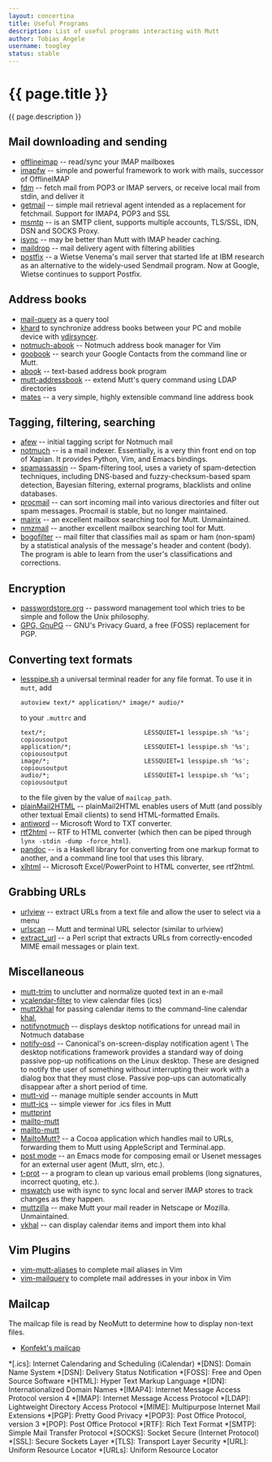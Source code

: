 ```yaml
---
layout: concertina
title: Useful Programs
description: List of useful programs interacting with Mutt
author: Tobias Angele
username: toogley
status: stable
---
```


# {{ page.title }}

{{ page.description }}

## Mail downloading and sending

* [offlineimap](https://github.com/OfflineIMAP/offlineimap) -- read/sync your
  IMAP mailboxes
* [imapfw](https://github.com/OfflineIMAP/imapfw) -- simple and powerful
  framework to work with mails, successor of OfflineIMAP
* [fdm](https://github.com/nicm/fdm) -- fetch mail from POP3 or IMAP servers,
  or receive local mail from stdin, and deliver it
* [getmail](http://pyropus.ca/software/getmail/) -- simple mail retrieval agent
  intended as a replacement for fetchmail. Support for IMAP4, POP3 and SSL
* [msmtp](http://msmtp.sourceforge.net/) -- is an SMTP client, supports
  multiple accounts, TLS/SSL, IDN, DSN and SOCKS Proxy.
* [isync](http://isync.sourceforge.net/) -- may be better than Mutt with IMAP
  header caching.
* [maildrop](http://www.courier-mta.org/maildrop/) -- mail delivery agent with
  filtering abilities
* [postfix](http://www.postfix.org/) -- a Wietse Venema's mail server that
  started life at IBM research as an alternative to the widely-used Sendmail
  program. Now at Google, Wietse continues to support Postfix.

## Address books

* [mail-query](https://github.com/pbrisbin/mail-query) as a query tool
* [khard](https://github.com/scheibler/khard) to synchronize address books
  between your PC and mobile device with
  [vdirsyncer](https://github.com/untitaker/vdirsyncer).
* [notmuch-abook](https://github.com/guyzmo/notmuch-abook) -- Notmuch address
  book manager for Vim
* [goobook](https://pypi.python.org/pypi/goobook/1.9) -- search your Google
  Contacts from the command line or Mutt.
* [abook](http://abook.sourceforge.net/) -- text-based address book program
* [mutt-addressbook](https://pypi.python.org/pypi/mutt-addressbook) -- extend
  Mutt's query command using LDAP directories
* [mates](https://github.com/pimutils/mates.rs) -- a very simple, highly
  extensible command line address book

## Tagging, filtering, searching

* [afew](https://github.com/afewmail/afew) -- initial tagging script for
  Notmuch mail
* [notmuch](https://notmuchmail.org/) -- is a mail indexer. Essentially, is
  a very thin front end on top of Xapian. It provides Python, Vim, and Emacs
  bindings.
* [spamassassin](https://spamassassin.apache.org/) -- Spam-filtering tool, uses
  a variety of spam-detection techniques, including DNS-based and
  fuzzy-checksum-based spam detection, Bayesian filtering, external programs,
  blacklists and online databases.
* [procmail](https://wiki.archlinux.org/index.php/Procmail) -- can sort
  incoming mail into various directories and filter out spam messages. Procmail
  is stable, but no longer maintained.
* [mairix](http://www.rpcurnow.force9.co.uk/mairix/) -- an excellent mailbox
  searching tool for Mutt. Unmaintained.
* [nmzmail](http://flpsed.org/nmzmail.html) -- another excellent mailbox
  searching tool for Mutt.
* [bogofilter](http://bogofilter.sourceforge.net/) -- mail filter that
  classifies mail as spam or ham (non-spam) by a statistical analysis of the
  message's header and content (body). The program is able to learn from the
  user's classifications and corrections.

## Encryption

* [passwordstore.org](https://www.passwordstore.org/) -- password management
  tool which tries to be simple and follow the Unix philosophy.
* [GPG, GnuPG](https://www.gnupg.org/) -- GNU's Privacy Guard, a free (FOSS)
  replacement for PGP.

## Converting text formats

* [lesspipe.sh](https://github.com/wofr06/lesspipe) a universal terminal reader for any 
  file format. To use it in `mutt`, add
  ```
  autoview text/* application/* image/* audio/*
  ```
  to your `.muttrc` and
  ```
  text/*;                           LESSQUIET=1 lesspipe.sh '%s'; copiousoutput
  application/*;                    LESSQUIET=1 lesspipe.sh '%s'; copiousoutput
  image/*;                          LESSQUIET=1 lesspipe.sh '%s'; copiousoutput
  audio/*;                          LESSQUIET=1 lesspipe.sh '%s'; copiousoutput
  ```
  to the file given by the value of `mailcap_path`.
* [plainMail2HTML](https://github.com/amitramon/plainMail2HTML) -- 
  plainMail2HTML enables users of Mutt (and possibly other textual Email clients)
  to send HTML-formatted Emails.
* [antiword](http://www.winfield.demon.nl/) -- Microsoft Word to TXT converter.
* [rtf2html](https://www.wagner.pp.ru/~vitus/software/catdoc/) -- RTF to HTML
  converter (which then can be piped through `lynx -stdin -dump -force_html`).
* [pandoc](https://pandoc.org/) -- is a Haskell library for converting from one
  markup format to another, and a command line tool that uses this library.
* [xlhtml](http://chicago.sourceforge.net/xlhtml/) -- Microsoft
  Excel/PowerPoint to HTML converter, see rtf2html.

## Grabbing URLs

* [urlview](https://github.com/sigpipe/urlview) -- extract URLs from a text
  file and allow the user to select via a menu
* [urlscan](https://github.com/firecat53/urlscan) -- Mutt and terminal URL
  selector (similar to urlview)
* [extract_url](https://www.memoryhole.net/~kyle/extract_url/) -- a Perl script
  that extracts URLs from correctly-encoded MIME email messages or plain text.

## Miscellaneous

* [mutt-trim](https://github.com/Konfekt/mutt-trim) to unclutter and normalize
  quoted text in an e-mail
* [vcalendar-filter](https://github.com/terabyte/mutt-filters/blob/master/vcalendar-filter)
  to view calendar files (ics)
* [mutt2khal](https://github.com/pimutils/khal/blob/master/misc/mutt2khal) for
  passing calendar items to the command-line calendar
  [khal](https://github.com/pimutils/khal),
* [notifynotmuch](https://github.com/kspi/notifymuch) -- displays desktop
  notifications for unread mail in Notmuch database
* [notify-osd](https://launchpad.net/notify-osd) -- Canonical's
  on-screen-display notification agent \\
  The desktop notifications framework provides a standard way of doing passive
  pop-up notifications on the Linux desktop. These are designed to notify the
  user of something without interrupting their work with a dialog box that they
  must close. Passive pop-ups can automatically disappear after a short period
  of time.
* [mutt-vid](https://github.com/protist/mutt-vid) -- manage multiple sender
  accounts in Mutt
* [mutt-ics](https://github.com/dmedvinsky/mutt-ics) -- simple viewer for .ics
  files in Mutt
* [muttprint](http://muttprint.sourceforge.net/)
* [mailto-mutt](https://dset0x.github.io/mailto-mutt.html)
* [mailto-mutt](https://github.com/pazz/scripts/blob/master/mailto-mutt)
* [MailtoMutt?](http://mailtomutt.sourceforge.net/) -- a Cocoa application
  which handles mail to URLs, forwarding them to Mutt using AppleScript and
  Terminal.app.
* [post mode](http://post-mode.sourceforge.net/) -- an Emacs mode for composing
  email or Usenet messages for an external user agent (Mutt, slrn, etc.).
* [t-prot](http://www.escape.de/users/tolot/mutt/) -- a program to clean up
  various email problems (long signatures, incorrect quoting, etc.).
* [mswatch](http://mswatch.sourceforge.net/) use with isync to sync local and
  server IMAP stores to track changes as they happen.
* [muttzilla](https://sourceforge.net/projects/muttzilla/) -- make Mutt your
  mail reader in Netscape or Mozilla. Unmaintained.
* [vkhal](https://github.com/nofeed/vkhal/) -- can display calendar items and 
  import them into khal

## Vim Plugins

- [vim-mutt-aliases](https://github.com/Konfekt/vim-mutt-aliases/) to complete mail aliases in Vim
- [vim-mailquery](https://github.com/Konfekt/vim-mailquery) to complete mail addresses in your inbox in Vim

## Mailcap

The mailcap file is read by NeoMutt to determine how to display non-text files.

- [Konfekt's mailcap](https://gist.github.com/Konfekt/9797372146e65a70a44c1e24a35ae0a2)

*[.ics]: Internet Calendaring and Scheduling (iCalendar)
*[DNS]: Domain Name System
*[DSN]: Delivery Status Notification
*[FOSS]: Free and Open Source Software
*[HTML]: Hyper Text Markup Language
*[IDN]: Internationalized Domain Names
*[IMAP4]: Internet Message Access Protocol version 4
*[IMAP]: Internet Message Access Protocol
*[LDAP]: Lightweight Directory Access Protocol
*[MIME]: Multipurpose Internet Mail Extensions
*[PGP]: Pretty Good Privacy
*[POP3]: Post Office Protocol, version 3
*[POP]: Post Office Protocol
*[RTF]: Rich Text Format
*[SMTP]: Simple Mail Transfer Protocol
*[SOCKS]: Socket Secure (Internet Protocol)
*[SSL]: Secure Sockets Layer
*[TLS]: Transport Layer Security
*[URL]: Uniform Resource Locator
*[URLs]: Uniform Resource Locator

